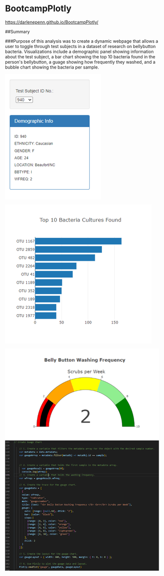 # BootcampPlotly

https://darlenepenn.github.io/BootcampPlotly/

##Summary

###Purpose of this analysis was to create a dynamic webpage that allows a user to toggle through test subjects in a dataset of research on bellybutton bacteria.  Visualizations include a demographic panel showing information about the test subject, a bar chart showing the top 10 bacteria found in the person's bellybutton, a guage showing how frequently they washed, and a bubble chart showing the bacteria per sample. 

![Demographics Panel](/images/MetaDataPanel.png)

![Bar Chart](/images/BarChart.png)

![Gauge Chart](/images/GaugeChart.png)
![Corresponding Code](/images/GaugeChartCode.png)
